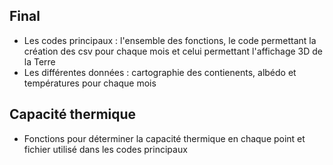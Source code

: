 ## Final

- Les codes principaux  : l'ensemble des fonctions, le code permettant la création des csv pour chaque mois et celui permettant l'affichage 3D de la Terre
- Les différentes données : cartographie des contienents, albédo et températures pour chaque mois

## Capacité thermique

- Fonctions pour déterminer la capacité thermique en chaque point et fichier utilisé dans les codes principaux

## 
